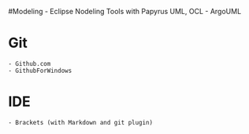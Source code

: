 #Modeling
    - Eclipse Nodeling Tools with Papyrus UML, OCL
    - ArgoUML
    
# Git
    - Github.com
    - GithubForWindows
    
# IDE
    - Brackets (with Markdown and git plugin)